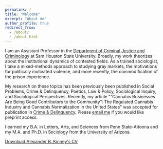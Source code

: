 ```yaml
---
permalink: /
title: "Welcome"
excerpt: "About me"
author_profile: true
redirect_from: 
  - /about/
  - /about.html
---
```



I am an Assistant Professor in the [Department of Criminal Justice and Criminology](https://www.shsu.edu/academics/cj-crim/) at Sam Houston State University. Broadly, my work theorizes about the institutional dynamics of contested fields. As a trained sociologist, I take a mixed-methods approach to studying gray markets, the motivations for politically motivated violence, and more recently, the commodification of the prison experience.  

My research on these topics has been previously been published in Social Problems, Crime & Delinquency, Poetics, Law & Policy, Sociological Inquiry, and Sociological Perspectives. Recently, my article "“Cannabis Businesses Are Being Good Contributors to the Community”: The Regulated Cannabis Industry and Cannabis Normalization in the United States" was accepted for publication in [Crime & Delinquency](https://journals.sagepub.com/doi/full/10.1177/00111287231193989). Please [email me](abk017@shsu.edu) if you would like preprint access.

I earned my B.A. in Letters, Arts, and Sciences from Penn State-Altoona and my M.A. and Ph.D. in Sociology from the University of Arizona.

[Download Alexander B. Kinney's CV](https://www.alexanderkinney.com/files/CV2022.pdf) 
